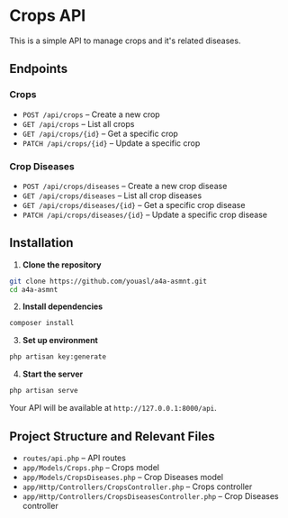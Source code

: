 # Crops API

This is a simple API to manage crops and it's related diseases.

## Endpoints

### Crops

* `POST /api/crops` – Create a new crop
* `GET /api/crops` – List all crops
* `GET /api/crops/{id}` – Get a specific crop
* `PATCH /api/crops/{id}` – Update a specific crop

### Crop Diseases

* `POST /api/crops/diseases` – Create a new crop disease
* `GET /api/crops/diseases` – List all crop diseases
* `GET /api/crops/diseases/{id}` – Get a specific crop disease
* `PATCH /api/crops/diseases/{id}` – Update a specific crop disease

## Installation

1. **Clone the repository**

```bash
git clone https://github.com/youasl/a4a-asmnt.git
cd a4a-asmnt
```

2. **Install dependencies**

```bash
composer install
```

3. **Set up environment**

```bash
php artisan key:generate
```

4. **Start the server**

```bash
php artisan serve
```

Your API will be available at `http://127.0.0.1:8000/api`.

## Project Structure and Relevant Files

* `routes/api.php` – API routes
* `app/Models/Crops.php` – Crops model
* `app/Models/CropsDiseases.php` – Crop Diseases model
* `app/Http/Controllers/CropsController.php` – Crops controller
* `app/Http/Controllers/CropsDiseasesController.php` – Crop Diseases controller
